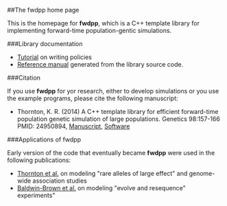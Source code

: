 ##The fwdpp home page

This is the homepage for __fwdpp__, which is a C++ template library for implementing forward-time population-gentic simulations.

###Library documentation

* [Tutorial](policies.html) on writing policies
* [Reference manual](doc/html/index.html) generated from the library source code.

###Citation

If you use __fwdpp__ for yor research, either to develop simulations or you use the example programs, please cite the following manuscript:

* Thornton, K. R. (2014) A C++ template library for efficient forward-time population genetic simulation of large populations.  Genetics 98:157-166  PMID: 24950894, [Manuscript](http://www.genetics.org/content/198/1/157.abstract), [Software](https://github.com/molpopgen/fwdpp)

###Applications of fwdpp

Early version of the code that eventually became __fwdpp__ were used in the following publications:

* [Thornton et al.](http://www.plosgenetics.org/article/info%3Adoi%2F10.1371%2Fjournal.pgen.1003258) on modeling "rare alleles of large effect" and genome-wide association studies
* [Baldwin-Brown et al.](http://mbe.oxfordjournals.org/content/31/4/1040.full) on modeling "evolve and resequence" experiments"